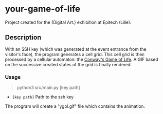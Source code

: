 # your-game-of-life
Project created for the {Digital Art.} exhibition at Epitech (Lille).

## Description
With an SSH key (which was generated at the event entrance from the visitor's face), the program generates a cell grid.
This cell grid is then processed by a cellular automaton: the [Conway's Game of Life](https://en.wikipedia.org/wiki/Conway%27s_Game_of_Life).
A GIF based on the successive created states of the grid is finally rendered.

### Usage
> python3 src/main.py [key path]
- `[key path]` Path to the ssh key

The program will create a "ygol.gif" file which contains the animation.
